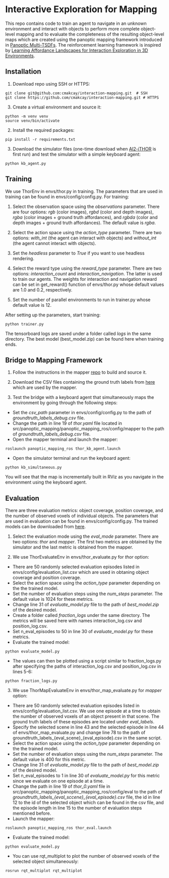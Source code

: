 # Interactive Exploration for Mapping

This repo contains code to train an agent to navigate in an unknown environment and interact with objects to perform more complete object-level mapping and to evaluate the completeness of the resulting object-level maps which are created using the panoptic mapping framework introduced in [Panoptic Multi-TSDFs](https://arxiv.org/abs/2109.10165). The reinforcement learning framework is inspired by [Learning Affordance Landscapes for Interaction Exploration in 3D Environments](https://arxiv.org/pdf/2008.09241.pdf).

## Installation

1. Download repo using SSH or HTTPS:
```
git clone git@github.com:cmakcay/interaction-mapping.git  # SSH
git clone https://github.com/cmakcay/interaction-mapping.git # HTTPS
```

3. Create a virtual environment and source it:
```
python -m venv venv
source venv/bin/activate
```

2. Install the required packages:
```
pip install -r requirements.txt
```

3. Download the simulator files (one-time download when [AI2-iTHOR](https://ai2thor.allenai.org/ithor/documentation) is first run) and test the simulator with a simple keyboard agent:
```
python kb_agent.py
```

## Training
We use ThorEnv in envs/thor.py in training. The parameters that are used in training can be found in envs/config/config.py. For training:

1. Select the observation space using the *observations* parameter. There are four options: *rgb* (color images), *rgbd* (color and depth images), *rgba* (color images + ground truth affordances), and *rgbda* (color and depth images + ground truth affordances). The default value is *rgba*.

2. Select the action space using the *action_type* parameter. There are two options: *with_int* (the agent can interact with objects) and *without_int* (the agent cannot interact with objects).

3. Set the *headless* parameter to *True* if you want to use headless rendering.

4. Select the reward type using the *reward_type* parameter. There are two options: *interaction_count* and *interaction_navigation*. The latter is used to train our agents. The weights for interaction and navigation reward can be set in get_reward() function of envs/thor.py whose default values are 1.0 and 0.2, respectively.

5. Set the number of parallel environments to run in trainer.py whose default value is 12.

After setting up the parameters, start training: 
```
python trainer.py
```

The tensorboard logs are saved under a folder called *logs* in the same directory. The best model (best_model.zip) can be found here when training ends.

## Bridge to Mapping Framework
1. Follow the instructions in the mapper [repo](https://github.com/ikaftan/panoptic_mapping) to build and source it.

2. Download the CSV files containing the ground truth labels from [here](https://drive.google.com/drive/folders/1Uf3HPTYpzWdVD-dzeUutLp2a-l8MU7ob?usp=sharing) which are used by the mapper.
 
3. Test the bridge with a keyboard agent that simultaneously maps the environment by going through the following steps:
- Set the *csv_path* parameter in envs/config/config.py to the path of *groundtruth_labels_debug.csv* file.
- Change the path in line 19 of *thor.yaml* file located in src/panoptic_mapping/panoptic_mapping_ros/config/mapper to the path of *groundtruth_labels_debug.csv* file.
- Open the mapper terminal and launch the mapper:
```
roslaunch panoptic_mapping_ros thor_kb_agent.launch
```
- Open the simulator terminal and run the keyboard agent:
```
python kb_simultaneous.py
```

You will see that the map is incrementally built in RViz as you navigate in the environment using the keyboard agent.

## Evaluation
There are three evaluation metrics: object coverage, position coverage, and the number of observed voxels of individual objects. The parameters that are used in evaluation can be found in envs/config/config.py. The trained models can be downloaded from [here](https://drive.google.com/drive/folders/1orKThDW-8UfKkpVmDTYiPYkmTBYsoURv?usp=sharing).

1. Select the evaluation mode using the *eval_mode* parameter. There are two options: *thor* and *mapper*. The first two metrics are obtained by the simulator and the last metric is obtained from the mapper.

2. We use ThorEvaluateEnv in envs/thor_evaluate.py for *thor* option:
- There are 50 randomly selected evaluation episodes listed in envs/config/evaluation_list.csv which are used in obtaning object coverage and position coverage.
- Select the action space using the *action_type* parameter depending on the the trained model.
- Set the number of evaluation steps using the *num_steps* parameter. The default value is 1024 for these metrics.
- Change line 31 of *evaluate_model.py* file to the path of *best_model.zip* of the desired model.
- Create a folder called *fraction_logs* under the same directory. The metrics will be saved here with names interaction_log.csv and position_log.csv.
- Set n_eval_episodes to 50 in line 30 of *evaluate_model.py* for these metrics.
- Evaluate the trained model:
```
python evaluate_model.py
```
- The values can then be plotted using a script similar to fraction_logs.py after specifying the paths of interaction_log.csv and position_log.csv in lines 5-6:
```
python fraction_logs.py
```

3. We use ThorMapEvaluateEnv in envs/thor_map_evaluate.py for *mapper* option:
- There are 50 randomly selected evaluation episodes listed in envs/config/evaluation_list.csv. We use one episode at a time to obtain the number of observed voxels of an object present in that scene. The ground truth labels of these episodes are located under *eval_labels*.
- Specify the selected scene in line 43 and the selected episode in line 44 of envs/thor_map_evaluate.py and change line 78 to the path of groundtruth_labels_{eval_scene}_{eval_episode}.csv in the same script.
- Select the action space using the *action_type* parameter depending on the the trained model.
- Set the number of evaluation steps using the *num_steps* parameter. The default value is 400 for this metric.
- Change line 31 of *evaluate_model.py* file to the path of *best_model.zip* of the desired model.
- Set n_eval_episodes to 1 in line 30 of *evaluate_model.py* for this metric since we evaluate on one episode at a time.
- Change the path in line 19 of *thor_0.yaml* file in src/panoptic_mapping/panoptic_mapping_ros/config/eval to the path of *groundtruth_labels_{eval_sccene}_{eval_episode}.csv* file, the id in line 12 to the id of the selected object which can be found in the csv file, and the episode length in line 15 to the number of evaluation steps mentioned before.
- Launch the mapper:
```
roslaunch panoptic_mapping_ros thor_eval.launch
```
- Evaluate the trained model:
```
python evaluate_model.py
```
- You can use rqt_multiplot to plot the number of observed voxels of the selected object simultaneously:
```
rosrun rqt_multiplot rqt_multiplot
```
